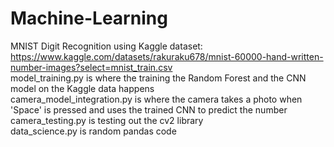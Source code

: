 # Machine-Learning
MNIST Digit Recognition using Kaggle dataset: https://www.kaggle.com/datasets/rakuraku678/mnist-60000-hand-written-number-images?select=mnist_train.csv  
model_training.py is where the training the Random Forest and the CNN model on the Kaggle data happens  
camera_model_integration.py is where the camera takes a photo when 'Space' is pressed and uses the trained CNN to predict the number  
camera_testing.py is testing out the cv2 library  
data_science.py is random pandas code  
